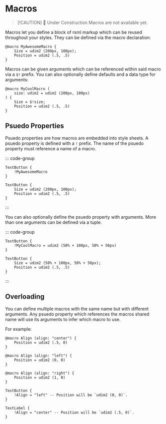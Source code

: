 # Macros

> [!CAUTION] 🚧 Under Construction
> Macros are not available yet.

Macros let you define a block of rsml markup which can be reused throughout your styles. They can be defined via the macro declaration:

```rsml
@macro MyAwesomeMacro {
    Size = udim2 (200px, 100px);
    Position = udim2 (.5, .5)
}
```

Macros can be given arguments which can be referenced within said macro via a `$!` prefix. You can also optionally define defaults and a data type for arguments:

```rsml
@macro MyCoolMacro (
    size: udim2 = udim2 (200px, 100px)
) {
    Size = $!size;
    Position = udim2 (.5, .5)
}
```





## Psuedo Properties

Psuedo properties are how macros are embedded into style sheets. A psuedo property is defined with a `!` prefix. The name of the psuedo property must reference a name of a macro.

::: code-group
```rsml [Example]
TextButton {
    !MyAwesomeMacro
}
```

```rsml [Evaluates To]
TextButton {
    Size = udim2 (200px, 100px);
    Position = udim2 (.5, .5)
}
```
:::


You can also optionally define the psuedo property with arguments. More than one arguments can be defined via a tuple.

::: code-group
```rsml [Example]
TextButton {
    !MyCoolMacro = udim2 (50% + 100px, 50% + 50px)
}
```

```rsml [Evaluates To]
TextButton {
    Size = udim2 (50% + 100px, 50% + 50px);
    Position = udim2 (.5, .5)
}
```
:::





## Overloading

You can define multiple macros with the same name but with different arguments. Any psuedo property which references the macros shared name will use its arguments to infer which macro to use.

For example:

```rsml
@macro Align (align: "center") {
    Position = udim2 (.5, 0)
}

@macro Align (align: "left") {
    Position = udim2 (0, 0)
}

@macro Align (align: "right") {
    Position = udim2 (1, 0)
}

TextButton {
    !Align = "left" -- Position will be `udim2 (0, 0)`.
}

TextLabel {
    !Align = "center" -- Position will be `udim2 (.5, 0)`.
}
```